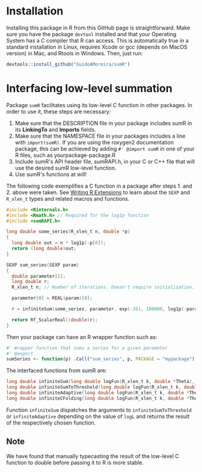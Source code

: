 # Installation
Installing this package in R from this GitHub page is straightforward. Make sure you have the package `devtool` installed and that your Operating System has a C compiler that R can access. This is automatically true in a standard installation in Linux, requires Xcode or gcc (depends on MacOS version) in Mac, and Rtools in Windows. Then, just run:

```R
devtools::install_github("GuidoAMoreira/sumR")
```

# Interfacing low-level summation

Package `sumR` facilitates using its low-level C function in other packages. In order to use it, these steps are necessary:

1. Make sure that the DESCRIPTION file in your package includes sumR in its **LinkingTo** and **Imports** fields.
2. Make sure that the NAMESPACE file in your packages includes a line with `import(sumR)`. If you are using the roxygen2 documentation package, this can be achieved by adding `#' @import sumR` in one of your R files, such as yourpackage-package.R
3. Include sumR's API header file, sumRAPI.h, in your C or C++ file that will use the desired sumR low-level function.
4. Use sumR's functions at will!

The following code exemplifies a C function in a package after steps 1. and 2. above were taken. See [Writing R Extensions](https://cran.r-project.org/doc/manuals/r-release/R-exts.html) to learn about the `SEXP` and `R_xlen_t` types and related macros and functions.

```C
#include <Rinternals.h>
#include <Rmath.h> // Required for the log1p function
#include <sumRAPI.h>

long double some_series(R_xlen_t n, double *p)
{
  long double out = n * log1p(-p[0]);
  return (long double)out;
}

SEXP sum_series(SEXP param)
{
  double parameter[1];
  long double r;
  R_xlen_t n; // Number of iterations. Doesn't require initialization.

  parameter[0] = REAL(param)[0];

  r = infiniteSum(some_series, parameter, exp(-35), 100000, log1p(-parameter[0]), 0, &n);

  return Rf_ScalarReal((double)r);
}

```

Then your package can have an R wrapper function such as:

```R
#' Wrapper function that sums a series for a given parameter
#' @export
sumSeries <- function(p) .Call("sum_series", p, PACKAGE = "mypackage")
```

The interfaced functions from sumR are:

```C
long double infiniteSum(long double logFun(R_xlen_t k, double *Theta), double *params, double eps, R_xlen_t maxIter, double logL, R_xlen_t n0, R_xlen_t* n);
long double infiniteSumToThreshold(long double logFun(R_xlen_t k, double *Theta), double *params, double eps, R_xlen_t maxIter, R_xlen_t n0, R_xlen_t* n);
long double infiniteAdaptive(long double logFun(R_xlen_t k, double *Theta), double *params, double eps, R_xlen_t maxIter, double logL, R_xlen_t n0, R_xlen_t* n);
long double infiniteCFolding(long double logFun(R_xlen_t k, double *Theta), double *params, double eps, R_xlen_t maxIter, R_xlen_t n0, R_xlen_t* n, R_xlen_t c, R_xlen_t N_start);
```

Function `infiniteSum` dispatches the arguments to `infiniteSumToThreshold` or `infiniteAdaptive` depending on the value of `logL` and returns the result of the respectively chosen function.

## Note
We have found that manually typecasting the result of the low-level C function to double before passing it to R is more stable.
